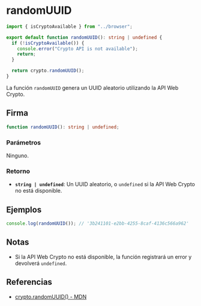 # randomUUID

```typescript
import { isCryptoAvailable } from "../browser";

export default function randomUUID(): string | undefined {
  if (!isCryptoAvailable()) {
    console.error("Crypto API is not available");
    return;
  }

  return crypto.randomUUID();
}
```

La función `randomUUID` genera un UUID aleatorio utilizando la API Web Crypto.

## Firma

```typescript
function randomUUID(): string | undefined;
```

### Parámetros

Ninguno.

### Retorno

- **`string | undefined`**: Un UUID aleatorio, o `undefined` si la API Web Crypto no está disponible.

## Ejemplos

```typescript
console.log(randomUUID()); // '3b241101-e2bb-4255-8caf-4136c566a962'
```

## Notas

- Si la API Web Crypto no está disponible, la función registrará un error y devolverá `undefined`.

## Referencias

- [crypto.randomUUID() - MDN](https://developer.mozilla.org/en-US/docs/Web/API/Crypto/randomUUID)
